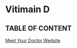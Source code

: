 # Vitimain D

## TABLE OF CONTENT 

[Meet Your Doctor Wedsite](https://meetyourdoctor.godaddysites.com/)

